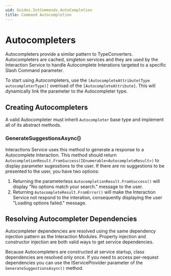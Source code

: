 ```yaml
---
uid: Guides.IntCommands.AutoCompletion
title: Command Autocompletion
---
```


# Autocompleters

Autocompleters provide a similar pattern to TypeConverters.
Autocompleters are cached, singleton services and they are used by the
Interaction Service to handle Autocomplete Interations targeted to a specific Slash Command parameter.

To start using Autocompleters, use the `[AutocompleteAttribute(Type autocompleterType)]` overload of the `[AutocompleteAttribute]`.
This will dynamically link the parameter to the Autocompleter type.

## Creating Autocompleters

A valid Autocompleter must inherit `Autocompleter` base type and implement all of its abstract methods.

### GenerateSuggestionsAsync()

Interactions Service uses this method to generate a response to a Autocomplete Interaction.
This method should return `AutocompletionResult.FromSuccess(IEnumerable<AutocompleteResult>)` to
display parameter sugesstions to the user. If there are no suggestions to be presented to the user, you have two options:

1. Returning the parameterless `AutocompletionResult.FromSuccess()` will display "No options match your search." message to the user.
2. Returning `AutocompleteResult.FromError()` will make the Interaction Service not respond to the interation,
consequently displaying the user "Loading options failed." message.

## Resolving Autocompleter Dependencies

Autocompleter dependencies are resolved using the same dependency injection
pattern as the Interaction Modules.
Property injection and constructor injection are both valid ways to get service dependencies.

Because Autocompleters are constructed at service startup, class dependencies are resolved only once.
If you need to access per-request dependencies you can use the
IServiceProvider parameter of the `GenerateSuggestionsAsync()` method.
